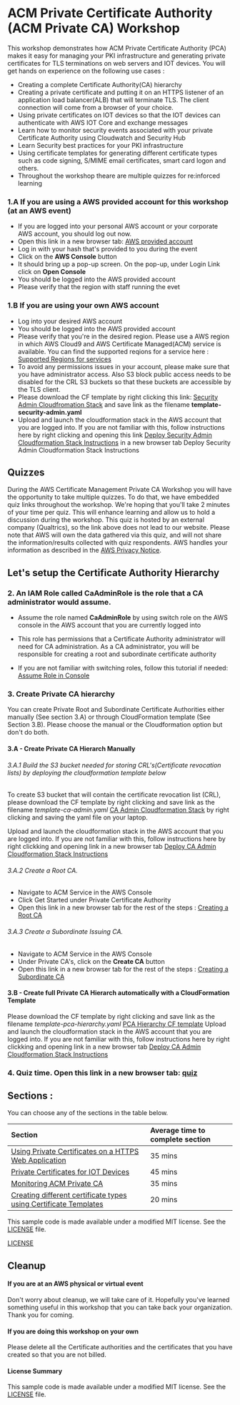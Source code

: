 # ACM Private Certificate Authority (ACM Private CA) Workshop 

This workshop demonstrates how ACM Private Certificate Authority (PCA) makes it easy for managing your PKI infrastructure and generating private certificates for TLS terminations on web servers and IOT devices. You will get hands on experience on the following use cases :

* Creating a complete Certificate Authority(CA) hierarchy 
* Creating a private certificate and putting it on an HTTPS listener of an application load balancer(ALB) that will terminate TLS. The client connection will come from a browser of your choice.
* Using private certificates on IOT devices so that the IOT devices can authenticate with AWS IOT Core and exchange messages
* Learn how to monitor security events associated with your private Certificate Authority using Cloudwatch and Security Hub
* Learn Security best practices for your PKI infrastructure
* Using certificate templates for generating different certificate types such as code signing, S/MIME email certificates, smart card logon and others.
* Throughout the workshop theare are multiple quizzes for re:inforced learning

### 1.A If you are using a AWS provided account for this workshop (at an AWS event)

* If you are logged into your personal AWS account or your corporate AWS account, you should log out now.
* Open this link in a new browser tab: [AWS provided account](https://dashboard.eventengine.run/)
* Log in with your hash that's provided to you during the event
* Click on the **AWS Console** button
* It should bring up a pop-up screen. On the pop-up,  under Login Link click on **Open Console**
* You should be logged into the AWS provided account
* Please verify that the region with staff running the evet

### 1.B If you are using your own AWS account

* Log into your desired AWS account
* You should be logged into the AWS provided account
* Please verify that you're in the desired region. Please use a AWS region in which AWS Cloud9 and AWS Certificate Managed(ACM) service is available. You can find the supported reqions for a service here : [Supported Regions for services](https://aws.amazon.com/about-aws/global-infrastructure/regional-product-services/)
* To avoid any permissions issues in your account, please make sure that you have administrator access. Also S3 block public access needs to be disabled for the CRL S3 buckets so that these buckets are accessible by the TLS client.
* Please download the CF template by right clicking this link: [Security Admin Cloudfromation Stack](https://raw.githubusercontent.com/aws-samples/data-protection/master/usecase-9/cf-templates/template-security-admin.yaml) and save link as the filename **template-security-admin.yaml**
* Upload and launch the cloudformation stack in the AWS account that you are logged into. If you are not familiar with this, follow instructions here by right clicking and opening this link [Deploy Security Admin Cloudformation Stack Instructions](https://github.com/aws-samples/data-protection/blob/master/usecase-9/img/SecurityAdminSteps.pdf) in a new browser tab Deploy Security Admin Cloudformation Stack Instructions

## Quizzes

During the AWS Certificate Management Private CA Workshop you will have the opportunity to take multiple quizzes. To do that, we have embedded quiz links throughout the workshop. We're hoping that you'll take 2 minutes of your time per quiz. This will enhance learning and allow us to hold a discussion during the workshop.
This quiz is hosted by an external company (Qualtrics), so the link above does not lead to our website. Please note that AWS will own the data gathered via this quiz, and will not share the information/results collected with quiz respondents. AWS handles your information as described in the [AWS Privacy Notice](https://aws.amazon.com/privacy/).

## Let's setup the Certificate Authority Hierarchy 

### 2. An IAM Role called **CaAdminRole** is the role that a CA administrator would assume. 

* Assume the role named **CaAdminRole** by using switch role on the AWS console in the AWS account that you are currently logged into

* This role has permissions that a Certificate Authority administrator will need for CA administration. As a CA administrator, you will be responsible for creating a root and subordinate certificate authority 

* If you are not familiar with switching roles, follow this tutorial if needed: [Assume Role in Console](https://github.com/aws-samples/data-protection/blob/master/usecase-9/img/SwitchRole.pdf)

### 3. Create Private CA hierarchy
You can create Private Root and Subordinate Certificate Authorities either manually (See section 3.A) or through CloudFormation template (See Section 3.B). Please choose the manual or the Cloudformation option but don't do both.

#### 3.A - Create Private CA Hierarch Manually 

###### 3.A.1 Build the S3 bucket needed for storing CRL's(Certificate revocation lists) by deploying the cloudformation template below

To create S3 bucket that will contain the certificate revocation list (CRL), please download the CF template by right clicking and save link as the filename *template-ca-admin.yaml* [CA Admin Cloudformation Stack](https://raw.githubusercontent.com/aws-samples/data-protection/master/usecase-9/cf-templates/template-ca-admin.yaml) by right clicking and saving the yaml file on your laptop. 

Upload and launch the cloudformation stack in the AWS account that you are logged into. If you are not familiar with this, follow instructions here by right clickking and opening link in a new browser tab [Deploy CA Admin Cloudformation Stack Instructions](https://github.com/aws-samples/data-protection/blob/master/usecase-9/img/CAAdminSteps-1.pdf)

###### 3.A.2 Create a Root CA. 

* Navigate to ACM Service in the AWS Console
* Click Get Started under Private Certificate Authority
* Open this link in a new browser tab for the rest of the steps : [Creating a Root CA](https://github.com/aws-samples/data-protection/blob/master/usecase-9/img/Root%20CA%20Creation-1.pdf)

###### 3.A.3 Create a Subordinate Issuing CA. 

* Navigate to ACM Service in the AWS Console
* Under Private CA's, click on the **Create CA** button
* Open this link in a new browser tab for the rest of the steps  : [Creating a Subordinate CA](https://github.com/aws-samples/data-protection/blob/master/usecase-9/img/SubordinateCACreation.pdf)

#### 3.B - Create full Private CA Hierarch automatically with a CloudFormation Template 

Please download the CF template by right clicking and save link as the filename *template-pca-hierarchy.yaml* [PCA Hierarchy CF template](https://raw.githubusercontent.com/aws-samples/data-protection/master/usecase-9/cf-templates/template-pca-hierarchy.yaml)
Upload and launch the cloudformation stack in the AWS account that you are logged into. If you are not familiar with this, follow instructions here by right clickking and opening link in a new browser tab [Deploy CA Admin Cloudformation Stack Instructions](https://github.com/aws-samples/data-protection/blob/master/usecase-9/img/CAAdminSteps-1.pdf)

### 4. Quiz time. Open this link in a new browser tab: [quiz](https://bit.ly/2yQ5IML)

## Sections :

You can choose any of the sections in the table below.

| Section    | Average time to complete section |
| :------------- |:-------------|
| [Using Private Certificates on a HTTPS Web Application ](https://github.com/aws-samples/data-protection/blob/master/usecase-9/HTTPS_Application_Usecase.md)  | 35 mins| 
| [Private Certificates for IOT Devices ](https://github.com/aws-samples/data-protection/blob/master/usecase-9/IOT_Device_Usecase.md)  | 45 mins| 
| [Monitoring ACM Private CA ](https://github.com/aws-samples/data-protection/blob/master/usecase-9/Monitoring_ACM_Private_CA.md)  | 35 mins| 
| [Creating different certificate types using Certificate Templates](https://github.com/aws-samples/data-protection/blob/master/usecase-9/Templates_ACM_Private_CA.md)  | 20 mins| 

This sample code is made available under a modified MIT license. See the [LICENSE](LICENSE) file.

[LICENSE](LICENSE)

## Cleanup

#### If you are at an AWS physical or virtual event

Don't worry about cleanup, we will take care of it. Hopefully you've learned something useful in this workshop that you can take back your organization. Thank you for coming.

#### If you are doing this workshop on your own

Please delete all the Certificate authorities and the certificates that you have created so that you are not billed.

#### License Summary

This sample code is made available under a modified MIT license. See the [LICENSE](LICENSE) file.

